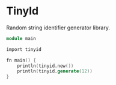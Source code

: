 # TinyId

Random string identifier generator library.

```v
module main

import tinyid

fn main() {
	println(tinyid.new())
	println(tinyid.generate(12))
}
```
